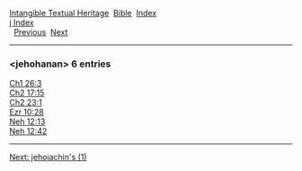 [Intangible Textual Heritage](../../index)  [Bible](../index) 
[Index](index)   
[j Index](_j_)  
  [Previous](c06145)  [Next](c06147) 

------------------------------------------------------------------------

### &lt;jehohanan&gt; 6 entries

[Ch1 26:3](../kjv/ch1026.htm#003)  
[Ch2 17:15](../kjv/ch2017.htm#015)  
[Ch2 23:1](../kjv/ch2023.htm#001)  
[Ezr 10:28](../kjv/ezr010.htm#028)  
[Neh 12:13](../kjv/neh012.htm#013)  
[Neh 12:42](../kjv/neh012.htm#042)  

------------------------------------------------------------------------

[Next: jehoiachin's (1)](c06147)
